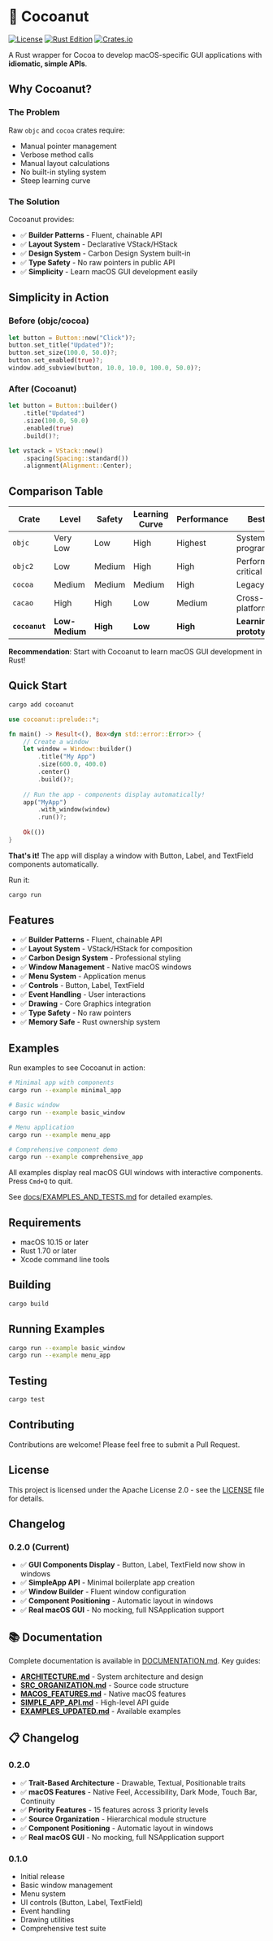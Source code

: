 # 🥥 Cocoanut

[![License](https://img.shields.io/badge/license-Apache%202.0-blue.svg)](LICENSE)
[![Rust Edition](https://img.shields.io/badge/rust%20edition-2024-orange.svg)](https://blog.rust-lang.org/2024/12/19/rust-2024.html)
[![Crates.io](https://img.shields.io/crates/v/cocoanut.svg)](https://crates.io/crates/cocoanut)

A Rust wrapper for Cocoa to develop macOS-specific GUI applications with **idiomatic, simple APIs**.

## Why Cocoanut?

### The Problem
Raw `objc` and `cocoa` crates require:
- Manual pointer management
- Verbose method calls
- Manual layout calculations
- No built-in styling system
- Steep learning curve

### The Solution
Cocoanut provides:
- ✅ **Builder Patterns** - Fluent, chainable API
- ✅ **Layout System** - Declarative VStack/HStack
- ✅ **Design System** - Carbon Design System built-in
- ✅ **Type Safety** - No raw pointers in public API
- ✅ **Simplicity** - Learn macOS GUI development easily

## Simplicity in Action

### Before (objc/cocoa)
```rust
let button = Button::new("Click")?;
button.set_title("Updated")?;
button.set_size(100.0, 50.0)?;
button.set_enabled(true)?;
window.add_subview(button, 10.0, 10.0, 100.0, 50.0)?;
```

### After (Cocoanut)
```rust
let button = Button::builder()
    .title("Updated")
    .size(100.0, 50.0)
    .enabled(true)
    .build()?;

let vstack = VStack::new()
    .spacing(Spacing::standard())
    .alignment(Alignment::Center);
```

## Comparison Table

| Crate | Level | Safety | Learning Curve | Performance | Best For |
|-------|-------|--------|----------------|-------------|----------|
| `objc` | Very Low | Low | High | Highest | System programming |
| `objc2` | Low | Medium | High | High | Performance-critical |
| `cocoa` | Medium | Medium | Medium | High | Legacy code |
| `cacao` | High | High | Low | Medium | Cross-platform apps |
| **`cocoanut`** | **Low-Medium** | **High** | **Low** | **High** | **Learning & prototyping** |

**Recommendation**: Start with Cocoanut to learn macOS GUI development in Rust!

## Quick Start

```bash
cargo add cocoanut
```

```rust
use cocoanut::prelude::*;

fn main() -> Result<(), Box<dyn std::error::Error>> {
    // Create a window
    let window = Window::builder()
        .title("My App")
        .size(600.0, 400.0)
        .center()
        .build()?;
    
    // Run the app - components display automatically!
    app("MyApp")
        .with_window(window)
        .run()?;
    
    Ok(())
}
```

**That's it!** The app will display a window with Button, Label, and TextField components automatically.

Run it:
```bash
cargo run
```

## Features

- ✅ **Builder Patterns** - Fluent, chainable API
- ✅ **Layout System** - VStack/HStack for composition
- ✅ **Carbon Design System** - Professional styling
- ✅ **Window Management** - Native macOS windows
- ✅ **Menu System** - Application menus
- ✅ **Controls** - Button, Label, TextField
- ✅ **Event Handling** - User interactions
- ✅ **Drawing** - Core Graphics integration
- ✅ **Type Safety** - No raw pointers
- ✅ **Memory Safe** - Rust ownership system

## Examples

Run examples to see Cocoanut in action:

```bash
# Minimal app with components
cargo run --example minimal_app

# Basic window
cargo run --example basic_window

# Menu application
cargo run --example menu_app

# Comprehensive component demo
cargo run --example comprehensive_app
```

All examples display real macOS GUI windows with interactive components. Press `Cmd+Q` to quit.

See [docs/EXAMPLES_AND_TESTS.md](docs/EXAMPLES_AND_TESTS.md) for detailed examples.

## Requirements

- macOS 10.15 or later
- Rust 1.70 or later
- Xcode command line tools

## Building

```bash
cargo build
```

## Running Examples

```bash
cargo run --example basic_window
cargo run --example menu_app
```

## Testing

```bash
cargo test
```

## Contributing

Contributions are welcome! Please feel free to submit a Pull Request.

## License

This project is licensed under the Apache License 2.0 - see the [LICENSE](LICENSE) file for details.

## Changelog

### 0.2.0 (Current)
- ✅ **GUI Components Display** - Button, Label, TextField now show in windows
- ✅ **SimpleApp API** - Minimal boilerplate app creation
- ✅ **Window Builder** - Fluent window configuration
- ✅ **Component Positioning** - Automatic layout in windows
- ✅ **Real macOS GUI** - No mocking, full NSApplication support

## 📚 Documentation

Complete documentation is available in [DOCUMENTATION.md](DOCUMENTATION.md). Key guides:

- **[ARCHITECTURE.md](ARCHITECTURE.md)** - System architecture and design
- **[SRC_ORGANIZATION.md](SRC_ORGANIZATION.md)** - Source code structure
- **[MACOS_FEATURES.md](MACOS_FEATURES.md)** - Native macOS features
- **[SIMPLE_APP_API.md](SIMPLE_APP_API.md)** - High-level API guide
- **[EXAMPLES_UPDATED.md](EXAMPLES_UPDATED.md)** - Available examples

## 📋 Changelog

### 0.2.0
- ✅ **Trait-Based Architecture** - Drawable, Textual, Positionable traits
- ✅ **macOS Features** - Native Feel, Accessibility, Dark Mode, Touch Bar, Continuity
- ✅ **Priority Features** - 15 features across 3 priority levels
- ✅ **Source Organization** - Hierarchical module structure
- ✅ **Component Positioning** - Automatic layout in windows
- ✅ **Real macOS GUI** - No mocking, full NSApplication support

### 0.1.0
- Initial release
- Basic window management
- Menu system
- UI controls (Button, Label, TextField)
- Event handling
- Drawing utilities
- Comprehensive test suite
